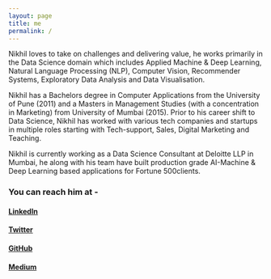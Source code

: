 ```yaml
---
layout: page
title: me
permalink: /
---
```


Nikhil loves to take on challenges and delivering value, he works primarily in the Data Science domain which includes Applied Machine & Deep Learning, Natural Language Processing (NLP), Computer Vision, Recommender Systems, Exploratory Data Analysis​ and Data Visualisation​.

Nikhil has a Bachelors degree in Computer Applications from the University of Pune (2011) and a Masters in Management Studies (with a concentration in Marketing) from University of Mumbai (2015). Prior to his career shift to Data Science, Nikhil has worked with various tech companies and startups in multiple roles starting with Tech-support, Sales, Digital Marketing and Teaching.

Nikhil is currently working as a Data Science Consultant at Deloitte LLP in Mumbai, he along with his team have built production grade AI-Machine & Deep Learning based applications for Fortune 500 ​clients.

### You can reach him at -

#### [LinkedIn](https://www.linkedin.com/in/nikhilakki/)
#### [Twitter](https://twitter.com/akkithetechie)
#### [GitHub](https://github.com/nikhilakki)
#### [Medium](https://medium.com/@nikhilakki)